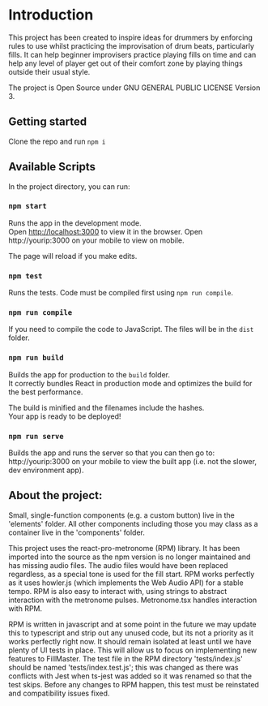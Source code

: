 # Introduction

This project has been created to inspire ideas for drummers by enforcing rules to use whilst practicing the improvisation of drum beats, particularly fills. It can help beginner improvisers practice playing fills on time and can help any level of player get out of their comfort zone by playing things outside their usual style.

The project is Open Source under GNU GENERAL PUBLIC LICENSE Version 3.

## Getting started

Clone the repo and run `npm i`

## Available Scripts

In the project directory, you can run:

### `npm start`

Runs the app in the development mode.\
Open [http://localhost:3000](http://localhost:3000) to view it in the browser.
Open http://yourip:3000 on your mobile to view on mobile.

The page will reload if you make edits.

### `npm test`

Runs the tests. Code must be compiled first using `npm run compile`.

### `npm run compile`

If you need to compile the code to JavaScript. The files will be in the `dist` folder.

### `npm run build`

Builds the app for production to the `build` folder.\
It correctly bundles React in production mode and optimizes the build for the best performance.

The build is minified and the filenames include the hashes.\
Your app is ready to be deployed!

### `npm run serve`

Builds the app and runs the server so that you can then go to: http://yourip:3000 on your mobile to view the built app (i.e. not the slower, dev environment app).

## About the project:

Small, single-function components (e.g. a custom button) live in the 'elements' folder.
All other components including those you may class as a container live in the 'components' folder.

This project uses the react-pro-metronome (RPM) library. It has been imported into the source as the npm version is no longer maintained and has missing audio files. The audio files would have been replaced regardless, as a special tone is used for the fill start. RPM works perfectly as it uses howler.js (which implements the Web Audio API) for a stable tempo. RPM is also easy to interact with, using strings to abstract interaction with the metronome pulses. Metronome.tsx handles interaction with RPM.

RPM is written in javascript and at some point in the future we may update this to typescript and strip out any unused code, but its not a priority as it works perfectly right now. It should remain isolated at least until we have plenty of UI tests in place. This will allow us to focus on implementing new features to FillMaster. The test file in the RPM directory 'tests/index.js' should be named 'tests/index.test.js'; this was changed as there was conflicts with Jest when ts-jest was added so it was renamed so that the test skips. Before any changes to RPM happen, this test must be reinstated and compatibility issues fixed.
